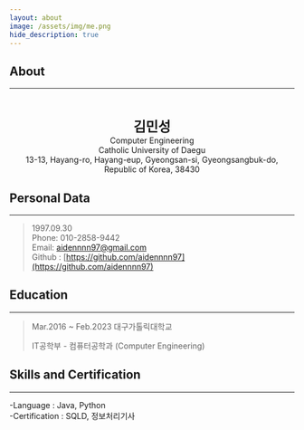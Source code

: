 ```yaml
---
layout: about
image: /assets/img/me.png
hide_description: true
---
```


## About
<!--author-->
---
<br>
<br>
<center style="font-size:170%;font-weight:bold">김민성</center>
<center>Computer Engineering</center>
<center>Catholic University of Daegu</center>
<center>13-13, Hayang-ro, Hayang-eup, Gyeongsan-si, Gyeongsangbuk-do, Republic of Korea, 38430</center>

## Personal Data

---

> 1997.09.30<br>
> Phone: 010-2858-9442 <br>
> Email: aidennnn97@gmail.com <br>
> Github : [https://github.com/aidennnn97](https://github.com/aidennnn97)

## Education

---

> Mar.2016 ~ Feb.2023 대구가톨릭대학교
>
> IT공학부 - 컴퓨터공학과 (Computer Engineering)

<!-- ## Work Experiences

--- -->


## Skills and Certification

---

-Language : Java, Python <br>
-Certification : SQLD, 정보처리기사
